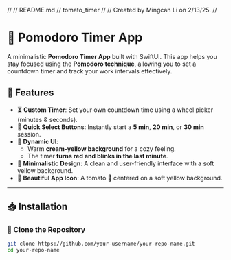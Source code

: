 //
//  README.md
//  tomato_timer
//
//  Created by Mingcan Li on 2/13/25.
//
# 🍅 Pomodoro Timer App

A minimalistic **Pomodoro Timer App** built with SwiftUI. This app helps you stay focused using the **Pomodoro technique**, allowing you to set a countdown timer and track your work intervals effectively.

## 🌟 Features
- ⏳ **Custom Timer**: Set your own countdown time using a wheel picker (minutes & seconds).
- 🎯 **Quick Select Buttons**: Instantly start a **5 min**, **20 min**, or **30 min** session.
- 🚦 **Dynamic UI**:
  - Warm **cream-yellow background** for a cozy feeling.
  - The timer **turns red and blinks in the last minute**.
- 🎨 **Minimalistic Design**: A clean and user-friendly interface with a soft yellow background.
- 📱 **Beautiful App Icon**: A tomato 🍅 centered on a soft yellow background.

---

## 📥 Installation

### **🔹 Clone the Repository**
```sh
git clone https://github.com/your-username/your-repo-name.git
cd your-repo-name

